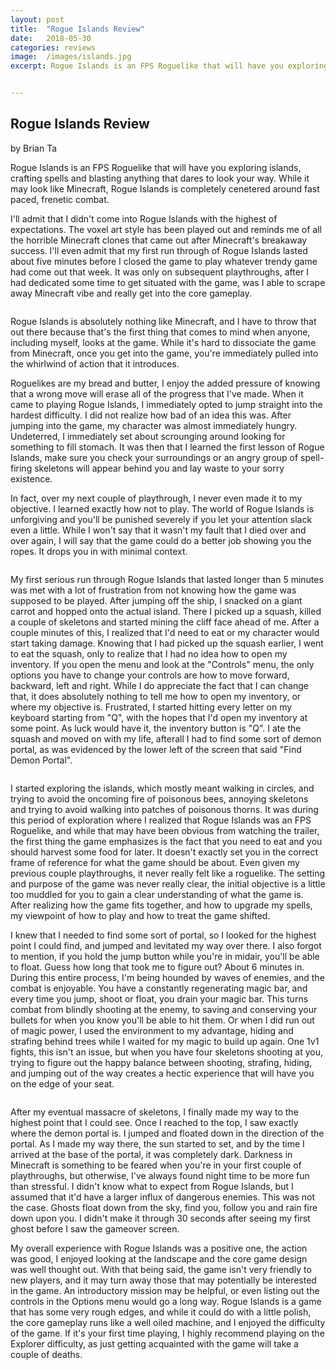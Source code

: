 ```yaml
---
layout: post
title:  "Rogue Islands Review"
date:   2018-05-30
categories: reviews
image:  /images/islands.jpg
excerpt: Rogue Islands is an FPS Roguelike that will have you exploring islands, crafting spells and blasting anything that dares to look your way.  While it may look like Minecraft, Rogue Islands is completely cenetered around fast paced, frenetic combat.


---
```

## Rogue Islands Review

by Brian Ta

Rogue Islands is an FPS Roguelike that will have you exploring islands, crafting spells and blasting anything that dares to look your way.  While it may look like Minecraft, Rogue Islands is completely cenetered around fast paced, frenetic combat.

I'll admit that I didn't come into Rogue Islands with the highest of expectations.  The voxel art style has been played out and reminds me of all the horrible Minecraft clones that came out after Minecraft's breakaway success.  I'll even admit that my first run through of Rogue Islands lasted about five minutes before I closed the game to play whatever trendy game had come out that week.  It was only on subsequent playthroughs, after I had dedicated some time to get situated with the game, was I able to scrape away Minecraft vibe and really get into the core gameplay.

<img class="gfyitem" data-id="WillingFluffyBellsnake" />

Rogue Islands is absolutely nothing like Minecraft, and I have to throw that out there because that's the first thing that comes to mind when anyone, including myself, looks at the game.  While it's hard to dissociate the game from Minecraft, once you get into the game, you're immediately pulled into the whirlwind of action that it introduces.

Roguelikes are my bread and butter, I enjoy the added pressure of knowing that a wrong move will erase all of the progress that I've made.  When it came to playing Rogue Islands, I immediately opted to jump straight into the hardest difficulty.  I did not realize how bad of an idea this was.  After jumping into the game, my character was almost immediately hungry. Undeterred, I immediately set about scrounging around looking for something to fill stomach.  It was then that I learned the first lesson of Rogue Islands, make sure you check your surroundings or an angry group of spell-firing skeletons will appear behind you and lay waste to your sorry existence.


In fact, over my next couple of playthrough, I never even made it to my objective.  I learned exactly how not to play.  The world of Rogue Islands is unforgiving and you'll be punished severely if you let your attention slack even a little.  While I won't say that it wasn't my fault that I died over and over again, I will say that the game could do a better job showing you the ropes.  It drops you in with minimal context. 

<img class="gfyitem" data-id="PerfumedLimitedFoal" />

My first serious run through Rogue Islands that lasted longer than 5 minutes was met with a lot of frustration from not knowing how the game was supposed to be played.  After jumping off the ship, I snacked on a giant carrot and hopped onto the actual island.  There I picked up a squash, killed a couple of skeletons and started mining the cliff face ahead of me.  After a couple minutes of this, I realized that I'd need to eat or my character would start taking damage.  Knowing that I had picked up the squash earlier, I went to eat the squash, only to realize that I had no idea how to open my inventory.  If you open the menu and look at the "Controls" menu, the only options you have to change your controls are how to move forward, backward, left and right.  While I do appreciate the fact that I can change that, it does absolutely nothing to tell me how to open my inventory, or where my objective is.  Frustrated, I started hitting every letter on my keyboard starting from "Q", with the hopes that I'd open my inventory at some point.  As luck would have it, the inventory button is "Q".  I ate the squash and moved on with my life, afterall I had to find some sort of demon portal, as was evidenced by the lower left of the screen that said "Find Demon Portal".

<img class="gfyitem" data-id="PowerfulUnevenIsopod" />

I started exploring the islands, which mostly meant walking in circles, and trying to avoid the oncoming fire of poisonous bees, annoying skeletons and trying to avoid walking into patches of poisonous thorns.  It was during this period of exploration where I realized that Rogue Islands was an FPS Roguelike, and while that may have been obvious from watching the trailer, the first thing the game emphasizes is the fact that you need to eat and you should harvest some food for later.  It doesn't exactly set you in the correct frame of reference for what the game should be about.  Even given my previous couple playthroughs, it never really felt like a roguelike.  The setting and purpose of the game was never really clear, the initial objective is a little too muddled for you to gain a clear understanding of what the game is.  After realizing how the game fits together, and how to upgrade my spells, my viewpoint of how to play and how to treat the game shifted.

I knew that I needed to find some sort of portal, so I looked for the highest point I could find, and jumped and levitated my way over there.  I also forgot to mention, if you hold the jump button while you're in midair, you'll be able to float.  Guess how long that took me to figure out? About 6 minutes in.  During this entire process, I'm being hounded by waves of enemies, and the combat is enjoyable.  You have a constantly regenerating magic bar, and every time you jump, shoot or float, you drain your magic bar.  This turns combat from blindly shooting at the enemy, to saving and conserving your bullets for when you know you'll be able to hit them.  Or when I did run out of magic power, I used the environment to my advantage, hiding and strafing behind trees while I waited for my magic to build up again.  One 1v1 fights, this isn't an issue, but when you have four skeletons shooting at you, trying to figure out the happy balance between shooting, strafing, hiding, and jumping out of the way creates a hectic experience that will have you on the edge of your seat.

<img class="gfyitem" data-id="UnimportantHeartfeltCardinal" />

After my eventual massacre of skeletons, I finally made my way to the highest point that I could see.  Once I reached to the top, I saw exactly where the demon portal is.  I jumped and floated down in the direction of the portal.  As I made my way there, the sun started to set, and by the time I arrived at the base of the portal, it was completely dark.  Darkness in Minecraft is something to be feared when you're in your first couple of playthroughs, but otherwise, I've always found night time to be more fun than stressful.  I didn't know what to expect from Rogue Islands, but I assumed that it'd have a larger influx of dangerous enemies.  This was not the case.  Ghosts float down from the sky, find you, follow you and rain fire down upon you.  I didn't make it through 30 seconds after seeing my first ghost before I saw the gameover screen.

My overall experience with Rogue Islands was a positive one, the action was good, I enjoyed looking at the landscape and the core game design was well thought out.  With that being said, the game isn't very friendly to new players, and it may turn away those that may potentially be interested in the game.  An introductory mission may be helpful, or even listing out the controls in the Options menu would go a long way.  Rogue Islands is a game that has some very rough edges, and while it could do with a little polish, the core gameplay runs like a well oiled machine, and I enjoyed the difficulty of the game.  If it's your first time playing, I highly recommend playing on the Explorer difficulty, as just getting acquainted with the game will take a couple of deaths.



